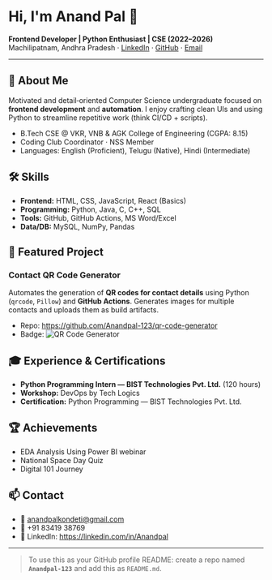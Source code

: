 # Hi, I'm Anand Pal 👋

**Frontend Developer | Python Enthusiast | CSE (2022–2026)**  
Machilipatnam, Andhra Pradesh · [LinkedIn](https://linkedin.com/in/Anandpal) · [GitHub](https://github.com/Anandpal-123) · [Email](mailto:anandpalkondeti@gmail.com)

---

## 🚀 About Me
Motivated and detail‑oriented Computer Science undergraduate focused on **frontend development** and **automation**. I enjoy crafting clean UIs and using Python to streamline repetitive work (think CI/CD + scripts).

- B.Tech CSE @ VKR, VNB & AGK College of Engineering (CGPA: 8.15)
- Coding Club Coordinator · NSS Member
- Languages: English (Proficient), Telugu (Native), Hindi (Intermediate)

## 🛠️ Skills
- **Frontend:** HTML, CSS, JavaScript, React (Basics)
- **Programming:** Python, Java, C, C++, SQL
- **Tools:** GitHub, GitHub Actions, MS Word/Excel
- **Data/DB:** MySQL, NumPy, Pandas

## 📌 Featured Project
### Contact QR Code Generator
Automates the generation of **QR codes for contact details** using Python (`qrcode`, `Pillow`) and **GitHub Actions**. Generates images for multiple contacts and uploads them as build artifacts.

- Repo: https://github.com/Anandpal-123/qr-code-generator
- Badge: ![QR Code Generator](https://github.com/Anandpal-123/qr-code-generator/actions/workflows/qr_code.yml/badge.svg)

## 🎓 Experience & Certifications
- **Python Programming Intern — BIST Technologies Pvt. Ltd.** (120 hours)
- **Workshop:** DevOps by Tech Logics
- **Certification:** Python Programming — BIST Technologies Pvt. Ltd.

## 🏆 Achievements
- EDA Analysis Using Power BI webinar
- National Space Day Quiz
- Digital 101 Journey

## 📫 Contact
- 📧 anandpalkondeti@gmail.com
- 📱 +91 83419 38769
- 🔗 LinkedIn: https://linkedin.com/in/Anandpal

---

> To use this as your GitHub profile README: create a repo named **`Anandpal-123`** and add this as `README.md`.
